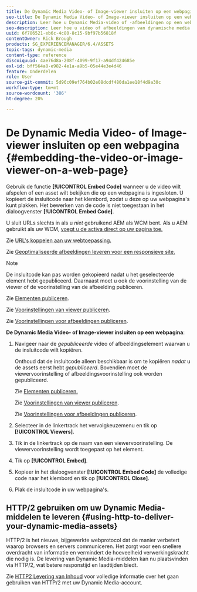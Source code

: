 ```yaml
---
title: De Dynamic Media Video- of Image-viewer insluiten op een webpagina
seo-title: De Dynamic Media Video- of Image-viewer insluiten op een webpagina
description: Leer hoe u Dynamic Media-video of -afbeeldingen op een webpagina insluit
seo-description: Leer hoe u video of afbeeldingen van dynamische media op een webpagina insluit
uuid: 6f786521-eb6c-4c80-8c15-9bf97b56818f
contentOwner: Rick Brough
products: SG_EXPERIENCEMANAGER/6.4/ASSETS
topic-tags: dynamic-media
content-type: reference
discoiquuid: 4ae76d8a-208f-4099-9f17-a94df424685e
exl-id: bff564a8-e982-4e1a-a9b5-05e44e3e4d46
feature: Onderdelen
role: User
source-git-commit: 5d96c09ef764b02e08dcdf480da1ee18f4d9a30c
workflow-type: tm+mt
source-wordcount: '386'
ht-degree: 20%

---
```


# De Dynamic Media Video- of Image-viewer insluiten op een webpagina {#embedding-the-video-or-image-viewer-on-a-web-page}

Gebruik de functie **[!UICONTROL Embed Code]** wanneer u de video wilt afspelen of een asset wilt bekijken die op een webpagina is ingesloten. U kopieert de insluitcode naar het klembord, zodat u deze op uw webpagina&#39;s kunt plakken. Het bewerken van de code is niet toegestaan in het dialoogvenster **[!UICONTROL Embed Code]**.

U sluit URLs slechts in als u _niet_ gebruikend AEM als WCM bent. Als u AEM gebruikt als uw WCM, [voegt u de activa direct op uw pagina toe.](adding-dynamic-media-assets-to-pages.md)

Zie [URL&#39;s koppelen aan uw webtoepassing.](linking-urls-to-yourwebapplication.md)

Zie [Geoptimaliseerde afbeeldingen leveren voor een responsieve site.](responsive-site.md)

>[!NOTE]
>
>De insluitcode kan pas worden gekopieerd nadat u het geselecteerde element hebt gepubliceerd. Daarnaast moet u ook de voorinstelling van de viewer of de voorinstelling van de afbeelding publiceren.
>
>Zie [Elementen publiceren](publishing-dynamicmedia-assets.md).
>
>Zie [Voorinstellingen van viewer publiceren](managing-viewer-presets.md#publishing-viewer-presets).
>
>Zie [Voorinstellingen voor afbeeldingen publiceren](managing-image-presets.md#publishing-image-presets).

**De Dynamic Media Video- of Image-viewer insluiten op een webpagina**:

1. Navigeer naar de *gepubliceerde* video of afbeeldingselement waarvan u de insluitcode wilt kopiëren.

   Onthoud dat de insluitcode alleen beschikbaar is om te kopiëren *nadat* u de assets eerst hebt *gepubliceerd*. Bovendien moet de viewervoorinstelling of afbeeldingsvoorinstelling ook worden gepubliceerd.

   Zie [Elementen publiceren.](publishing-dynamicmedia-assets.md)

   Zie [Voorinstellingen van viewer publiceren](managing-viewer-presets.md#publishing-viewer-presets).

   Zie [Voorinstellingen voor afbeeldingen publiceren](managing-image-presets.md#publishing-image-presets).

1. Selecteer in de linkertrack het vervolgkeuzemenu en tik op **[!UICONTROL Viewers]**.
1. Tik in de linkertrack op de naam van een viewervoorinstelling. De viewervoorinstelling wordt toegepast op het element.
1. Tik op **[!UICONTROL Embed]**.
1. Kopieer in het dialoogvenster **[!UICONTROL Embed Code]** de volledige code naar het klembord en tik op **[!UICONTROL Close]**.
1. Plak de insluitcode in uw webpagina&#39;s.

## HTTP/2 gebruiken om uw Dynamic Media-middelen te leveren {#using-http-to-deliver-your-dynamic-media-assets}

HTTP/2 is het nieuwe, bijgewerkte webprotocol dat de manier verbetert waarop browsers en servers communiceren. Het zorgt voor een snellere overdracht van informatie en vermindert de hoeveelheid verwerkingskracht die nodig is. De levering van Dynamic Media-middelen kan nu plaatsvinden via HTTP/2, wat betere responstijd en laadtijden biedt.

Zie [HTTP2 Levering van Inhoud](http2.md) voor volledige informatie over het gaan gebruiken van HTTP/2 met uw Dynamic Media-account.
